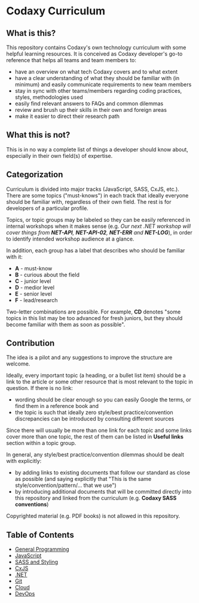 # Codaxy Curriculum

## What is this?

This repository contains Codaxy's own technology curriculum with some helpful learning resources. It is conceived as Codaxy developer's go-to reference that helps all teams and team members to:

- have an overview on what tech Codaxy covers and to what extent
- have a clear understanding of what they should be familiar with (in minimum) and easily communicate requirements to new team members
- stay in sync with other teams/members regarding coding practices, styles, methodologies used
- easily find relevant answers to FAQs and common dilemmas
- review and brush up their skills in their own and foreign areas
- make it easier to direct their research path

## What this is not?

This is in no way a complete list of things a developer should know about, especially in their own field(s) of expertise.

## Categorization

Curriculum is divided into major tracks (JavaScript, SASS, CxJS, etc.). There are some topics ("must-knows") in each track that ideally everyone should be familiar with, regardless of their own field. The rest is for developers of a particular profile.

Topics, or topic groups may be labeled so they can be easily referenced in internal workshops when it makes sense (e.g. *Our next .NET workshop will cover things from **NET-API**, **NET-API-02**, **NET-ERR** and **NET-LOG***), in order to identify intended workshop audience at a glance.

In addition, each group has a label that describes who should be familiar with it:

* **A** - must-know
* **B** - curious about the field
* **C** - junior level
* **D** - medior level
* **E** - senior level
* **F** - lead/research 

Two-letter combinations are possible. For example, **CD** denotes "some topics in this list may be too advanced for fresh juniors, but they should become familiar with them as soon as possible".

## Contribution

The idea is a pilot and any suggestions to improve the structure are welcome.

Ideally, every important topic (a heading, or a bullet list item) should be a link to the article or some other resource that is most relevant to the topic in question. If there is no link:

- wording should be clear enough so you can easily Google the terms, or find them in a reference book and
- the topic is such that ideally zero style/best practice/convention discrepancies can be introduced by consulting different sources

Since there will usually be more than one link for each topic and some links cover more than one topic, the rest of them can be listed in **Useful links** section within a topic group.

In general, any style/best practice/convention dilemmas should be dealt with explicitly:

- by adding links to existing documents that follow our standard as close as possible (and saying explicitly that "This is the same style/convention/pattern/... that we use")
- by introducing additional documents that will be committed directly into this repository and linked from the curriculum (e.g. **Codaxy SASS conventions**)

Copyrighted material (e.g. PDF books) is not allowed in this repository.

## Table of Contents

- [General Programming](programming/index.md)
- [JavaScript](js/index.md)
- [SASS and Styling](sass/index.md)
- [CxJS](cxjs/index.md)
- [.NET](dotnet/index.md)
- [Git](git/index.md)
- [Cloud](cloud/index.md)
- [DevOps](devops/index.md)
